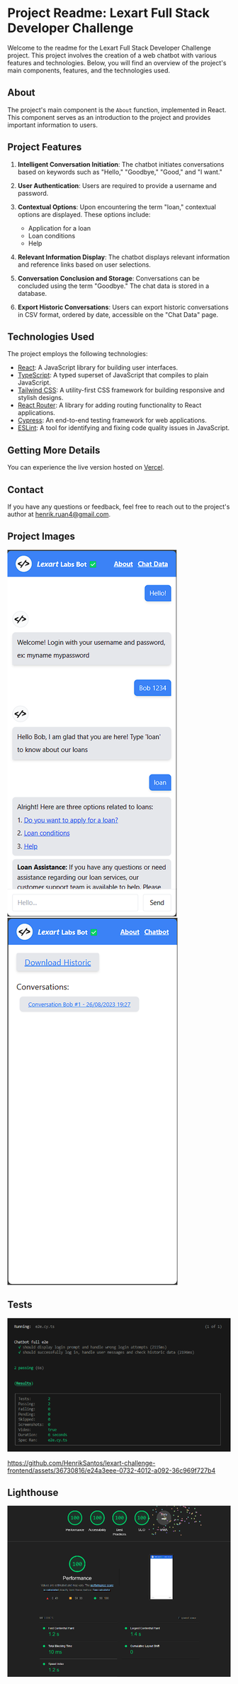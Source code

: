 # Project Readme: Lexart Full Stack Developer Challenge

Welcome to the readme for the Lexart Full Stack Developer Challenge project. This project involves the creation of a web chatbot with various features and technologies. Below, you will find an overview of the project's main components, features, and the technologies used.

## About

The project's main component is the `About` function, implemented in React. This component serves as an introduction to the project and provides important information to users.

## Project Features

1. **Intelligent Conversation Initiation**: The chatbot initiates conversations based on keywords such as "Hello," "Goodbye," "Good," and "I want."

2. **User Authentication**: Users are required to provide a username and password.

3. **Contextual Options**: Upon encountering the term "loan," contextual options are displayed. These options include:
   - Application for a loan
   - Loan conditions
   - Help

4. **Relevant Information Display**: The chatbot displays relevant information and reference links based on user selections.

5. **Conversation Conclusion and Storage**: Conversations can be concluded using the term "Goodbye." The chat data is stored in a database.

6. **Export Historic Conversations**: Users can export historic conversations in CSV format, ordered by date, accessible on the "Chat Data" page.

## Technologies Used

The project employs the following technologies:

- [React](https://react.dev/): A JavaScript library for building user interfaces.
- [TypeScript](https://www.typescriptlang.org/): A typed superset of JavaScript that compiles to plain JavaScript.
- [Tailwind CSS](https://tailwindcss.com/): A utility-first CSS framework for building responsive and stylish designs.
- [React Router](https://reactrouter.com/en/main): A library for adding routing functionality to React applications.
- [Cypress](https://www.cypress.io/): An end-to-end testing framework for web applications.
- [ESLint](https://eslint.org/): A tool for identifying and fixing code quality issues in JavaScript.
  
## Getting More Details

You can experience the live version hosted on [Vercel](https://lexart-challenge-frontend-git-main-henriksantos.vercel.app/).

## Contact

If you have any questions or feedback, feel free to reach out to the project's author at [henrik.ruan4@gmail.com](mailto:henrik.ruan4@gmail.com).

## Project Images
![Page Chatbot](./public/Chatbot.png)
![Page Chat data](./public/Chatdata.png)

## Tests
![result test e2e](./public/teste2e.png)

https://github.com/HenrikSantos/lexart-challenge-frontend/assets/36730816/e24a3eee-0732-4012-a092-36c969f727b4

## Lighthouse
![lighthouse test](./public/lighthouse.png)
